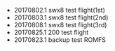 
* 20170802.1 swx8 test flight(1st)
* 20170803.1 swx8 test flight(2nd)
* 20170808.1 swx8 test flight(3rd)
* 20170825.1 200 test flight
* 20170823.1 backup test ROMFS 
